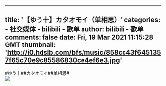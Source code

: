 
---
title: '【ゆう十】カタオモイ（单相思）'
categories: 
    - 社交媒体
    - bilibili - 歌单
author: bilibili - 歌单
comments: false
date: Fri, 19 Mar 2021 11:15:28 GMT
thumbnail: 'http://i0.hdslb.com/bfs/music/858cc43f6451357f65c70e9c85586830ce4ef6e3.jpg'
---

<div>   
#ゆう十##カタオモイ##单相思#<br><img src="http://i0.hdslb.com/bfs/music/858cc43f6451357f65c70e9c85586830ce4ef6e3.jpg" referrerpolicy="no-referrer">  
</div>
            